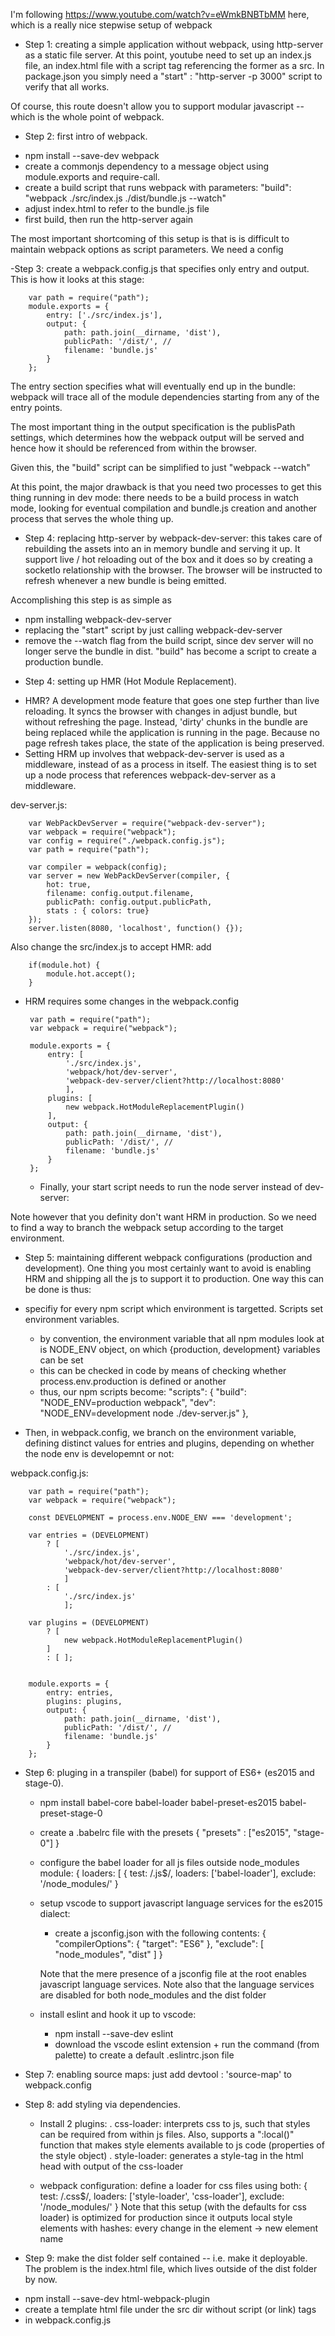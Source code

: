 
I'm following https://www.youtube.com/watch?v=eWmkBNBTbMM here, which is a really nice stepwise setup of webpack

- Step 1: creating a simple application without webpack, using http-server as a static file server. At this point, youtube
need to set up an index.js file, an index.html file with a script tag referencing the former as a src. In package.json
you simply need a "start" : "http-server -p 3000" script to verify that all works.

Of course, this route doesn't allow you to support modular javascript -- which is the whole point of webpack.

- Step 2: first intro of webpack.
* npm install --save-dev webpack
* create a commonjs dependency to a message object using module.exports and require-call.
* create a build script that runs webpack with parameters: "build": "webpack ./src/index.js ./dist/bundle.js --watch"
* adjust index.html to refer to the bundle.js file
* first build, then run the http-server again

The most important shortcoming of this setup is that is is difficult to maintain webpack options as script parameters.
We need a config

-Step 3: create a webpack.config.js that specifies only entry and output. This is how it looks at this stage:

        var path = require("path");
        module.exports = {
            entry: ['./src/index.js'],
            output: {
                path: path.join(__dirname, 'dist'),
                publicPath: '/dist/', //
                filename: 'bundle.js'
            }
        };
 The entry section specifies what will eventually end up in the bundle: webpack will trace all of the module dependencies
 starting from any of the entry points.

 The most important thing in the output specification is the publisPath settings, which determines how the webpack output
 will be served and hence how it should be referenced from within the browser.

 Given this, the "build" script can be simplified to just "webpack --watch"

At this point, the major drawback is that you need two processes to get this thing running in dev mode: there needs to
be a build process in watch mode, looking for eventual compilation and bundle.js creation and another process that
serves the whole thing up.

 - Step 4: replacing http-server by webpack-dev-server: this takes care of rebuilding the assets into an in memory bundle and
 serving it up. It support live / hot reloading out of the box and it does so by creating a socketIo relationship with the
 browser. The browser will be instructed to refresh whenever a new bundle is being emitted.

 Accomplishing this step is as simple as 
 * npm installing webpack-dev-server
 * replacing the "start" script by just calling webpack-dev-server
 * remove the --watch flag from the build script, since dev server will no longer serve the bundle in dist. "build" has
 become a script to create a production bundle.

 - Step 4: setting up HMR (Hot Module Replacement).
 * HMR? A development mode feature that goes one step further than live reloading. It syncs the browser with changes in adjust
 bundle, but without refreshing the page. Instead, 'dirty' chunks in the bundle are being replaced while the application is
 running in the page. Because no page refresh takes place, the state of the application is being preserved.
 * Setting HRM up involves that webpack-dev-server is used as a middleware, instead of as a process in itself. The easiest
 thing is to set up a node process that references webpack-dev-server as a middleware.

dev-server.js:

        var WebPackDevServer = require("webpack-dev-server");
        var webpack = require("webpack");
        var config = require("./webpack.config.js");
        var path = require("path");

        var compiler = webpack(config);
        var server = new WebPackDevServer(compiler, {
            hot: true,
            filename: config.output.filename,
            publicPath: config.output.publicPath,
            stats : { colors: true}
        });
        server.listen(8080, 'localhost', function() {});

Also change the src/index.js to accept HMR: add

        if(module.hot) {
            module.hot.accept();
        }


 * HRM requires some changes in the webpack.config

        var path = require("path");
        var webpack = require("webpack");

        module.exports = {
            entry: [
                './src/index.js',
                'webpack/hot/dev-server',
                'webpack-dev-server/client?http://localhost:8080'
                ],
            plugins: [
                new webpack.HotModuleReplacementPlugin()
            ],
            output: {
                path: path.join(__dirname, 'dist'),
                publicPath: '/dist/', //
                filename: 'bundle.js'
            }
        };

    * Finally, your start script needs to run the node server instead of dev-server: 


Note however that you definity don't want HRM in production. So we need to find a way to branch the webpack setup according
to the target environment.

- Step 5: maintaining different webpack configurations (production and development). One thing you most certainly want
to avoid is enabling HRM and shipping all the js to support it to production. One way this can be done is thus:
* specifiy for every npm script which environment is targetted. Scripts set environment variables.
    - by convention, the environment variable that all npm modules look at is NODE_ENV object, on which {production, development} variables can be set
    - this can be checked in code by means of checking whether process.env.production is defined or another
    - thus, our npm scripts become:
            "scripts": {
                "build": "NODE_ENV=production webpack",
                "dev": "NODE_ENV=development node ./dev-server.js"
        },

* Then, in webpack.config, we branch on the environment variable, defining distinct values for entries and plugins,
depending on whether the node env is developemnt or not:

webpack.config.js:

        var path = require("path");
        var webpack = require("webpack");

        const DEVELOPMENT = process.env.NODE_ENV === 'development';

        var entries = (DEVELOPMENT)
            ? [
                './src/index.js',
                'webpack/hot/dev-server',
                'webpack-dev-server/client?http://localhost:8080'
                ]
            : [
                './src/index.js'
                ];

        var plugins = (DEVELOPMENT)
            ? [
                new webpack.HotModuleReplacementPlugin()
            ]
            : [ ];


        module.exports = {
            entry: entries,
            plugins: plugins,
            output: {
                path: path.join(__dirname, 'dist'),
                publicPath: '/dist/', //
                filename: 'bundle.js'
            }
        };


- Step 6: pluging in a transpiler (babel) for support of ES6+ (es2015 and stage-0).
    * npm install babel-core babel-loader babel-preset-es2015 babel-preset-stage-0
    * create a .babelrc file with the presets
        {
            "presets" : ["es2015", "stage-0"]
        }
    * configure the babel loader for all js files outside node_modules
        module: {
        loaders: [
            {
                test: /\.js$/,
                loaders: ['babel-loader'],
                exclude: '/node_modules/'
            }
    * setup vscode to support javascript language services for the es2015 dialect:
        - create a jsconfig.json with the following contents:
        {
            "compilerOptions": {
                "target": "ES6"
            },
            "exclude": [
                "node_modules", "dist"
            ]
        }

        Note that the mere presence of a jsconfig file at the root enables javascript language services. Note
        also that the language services are disabled for both node_modules and the dist folder

    * install eslint and hook it up to vscode:
        - npm install --save-dev eslint
        - download the vscode eslint extension + run the command (from palette) to create a default .eslintrc.json file
       
- Step 7: enabling source maps: just add  devtool : 'source-map' to webpack.config

- Step 8: add styling via dependencies. 
    * Install 2 plugins:
        . css-loader: interprets css to js, such that styles can be required from within js files. Also, supports a ":local()"
            function that makes style elements available to js code (properties of the style object)
        . style-loader: generates a style-tag in the html head with output of the css-loader

    * webpack configuration: define a loader for css files using both:
            {
                test: /\.css$/,
                loaders: ['style-loader', 'css-loader'],
                exclude: '/node_modules/'
            }
        Note that this setup (with the defaults for css loader) is optimized for production since it outputs local style
        elements with hashes: every change in the element -> new element name

- Step 9: make the dist folder self contained -- i.e. make it deployable. The problem is the index.html file, which lives
outside of the dist folder by now.
 * npm install --save-dev html-webpack-plugin
 * create a template html file under the src dir without script (or link) tags
 * in webpack.config.js